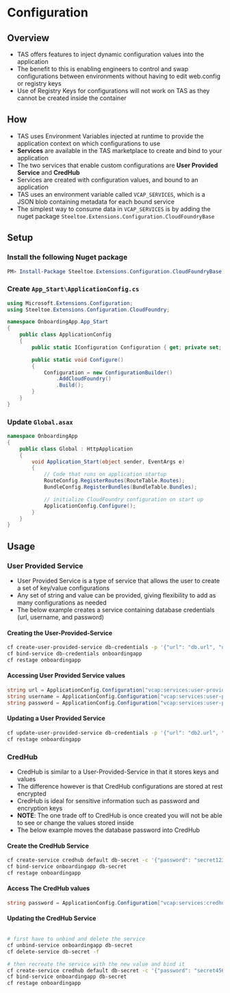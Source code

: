 # Configuration

## Overview

* TAS offers features to inject dynamic configuration values into the application
* The benefit to this is enabling engineers to control and swap configurations between environments without having to edit web.config or registry keys
* Use of Registry Keys for configurations will not work on TAS as they cannot be created inside the container

## How

* TAS uses Environment Variables injected at runtime to provide the application context on which configurations to use
* **Services** are available in the TAS marketplace to create and bind to your application
* The two services that enable custom configurations are **User Provided Service** and **CredHub**
* Services are created with configuration values, and bound to an application
* TAS uses an environment variable called `VCAP_SERVICES`, which is a JSON blob containing metadata for each bound service
* The simplest way to consume data in `VCAP_SERVICES` is by adding the nuget package `Steeltoe.Extensions.Configuration.CloudFoundryBase`

## Setup

### Install the following Nuget package

```powershell
PM> Install-Package Steeltoe.Extensions.Configuration.CloudFoundryBase
```


### Create `App_Start\ApplicationConfig.cs`
```csharp
using Microsoft.Extensions.Configuration;
using Steeltoe.Extensions.Configuration.CloudFoundry;

namespace OnboardingApp.App_Start
{
    public class ApplicationConfig
    {
        public static IConfiguration Configuration { get; private set; }

        public static void Configure()
        {
            Configuration = new ConfigurationBuilder()
                .AddCloudFoundry()
                .Build();
        }
    }
}
```

### Update `Global.asax`

```csharp
namespace OnboardingApp
{
    public class Global : HttpApplication
    {
        void Application_Start(object sender, EventArgs e)
        {
            // Code that runs on application startup
            RouteConfig.RegisterRoutes(RouteTable.Routes);
            BundleConfig.RegisterBundles(BundleTable.Bundles);

            // initialize CloudFoundry configuration on start up
            ApplicationConfig.Configure();
        }
    }
}
```

## Usage

### User Provided Service

* User Provided Service is a type of service that allows the user to create a set of key/value configurations
* Any set of string and value can be provided, giving flexibility to add as many configurations as needed
* The below example creates a service containing database credentials (url, username, and password)

#### Creating the User-Provided-Service

```bash
cf create-user-provided-service db-credentials -p '{"url": "db.url", "username": "db-user", "password": "secret123"}'
cf bind-service db-credentials onboardingapp
cf restage onboardingapp
```

#### Accessing User Provided Service values
```csharp
string url = ApplicationConfig.Configuration["vcap:services:user-provided:0:credentials:url"];
string username = ApplicationConfig.Configuration["vcap:services:user-provided:0:credentials:username"];
string password = ApplicationConfig.Configuration["vcap:services:user-provided:0:credentials:password"];
```

#### Updating a User Provided Service
```bash
cf update-user-provided-service db-credentials -p '{"url": "db2.url", "username": "db2-user"}'
cf restage onboardingapp
 ```

### CredHub

* CredHub is similar to a User-Provided-Service in that it stores keys and values
* The difference however is that CredHub configurations are stored at rest encrypted
* CredHub is ideal for sensitive information such as password and encryption keys
* **NOTE**: The one trade off to CredHub is once created you will not be able to see or change the values stored inside
* The below example moves the database password into CredHub

#### Create the CredHub Service

```bash
cf create-service credhub default db-secret -c '{"password": "secret123"}'
cf bind-service onboardingapp db-secret
cf restage onboardingapp
 ```

 #### Access The CredHub values

```csharp
string password = ApplicationConfig.Configuration["vcap:services:credhub:0:credentials:password"];
```

#### Updating the CredHub Service

 ```bash

# first have to unbind and delete the service
cf unbind-service onboardingapp db-secret
cf delete-service db-secret -f

# then recreate the service with the new value and bind it
cf create-service credhub default db-secret -c '{"password": "secret456"}'
cf bind-service onboardingapp db-secret
cf restage onboardingapp
```